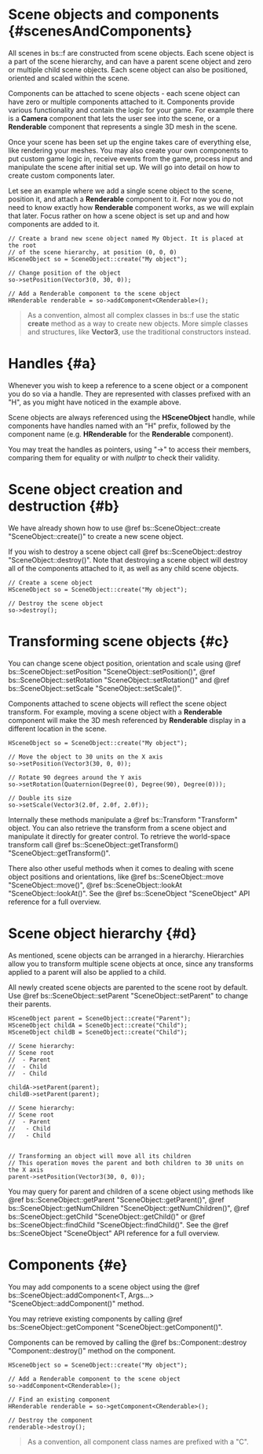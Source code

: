Scene objects and components					{#scenesAndComponents}
===============

All scenes in bs::f are constructed from scene objects. Each scene object is a part of the scene hierarchy, and can have a parent scene object and zero or multiple child scene objects. Each scene object can also be positioned, oriented and scaled within the scene.

Components can be attached to scene objects - each scene object can have zero or multiple components attached to it. Components provide various functionality and contain the logic for your game. For example there is a **Camera** component that lets the user see into the scene, or a **Renderable** component that represents a single 3D mesh in the scene. 

Once your scene has been set up the engine takes care of everything else, like rendering your meshes. You may also create your own components to put custom game logic in, receive events from the game, process input and manipulate the scene after initial set up. We will go into detail on how to create custom components later.

Let see an example where we add a single scene object to the scene, position it, and attach a **Renderable** component to it. For now you do not need to know exactly how **Renderable** component works, as we will explain that later. Focus rather on how a scene object is set up and and how components are added to it.

~~~~~~~~~~~~~{.cpp}
// Create a brand new scene object named My Object. It is placed at the root 
// of the scene hierarchy, at position (0, 0, 0)
HSceneObject so = SceneObject::create("My object");

// Change position of the object
so->setPosition(Vector3(0, 30, 0));

// Add a Renderable component to the scene object
HRenderable renderable = so->addComponent<CRenderable>();
~~~~~~~~~~~~~

> As a convention, almost all complex classes in bs::f use the static **create** method as a way to create new objects. More simple classes and structures, like **Vector3**, use the traditional constructors instead.

# Handles {#a}
Whenever you wish to keep a reference to a scene object or a component you do so via a handle. They are represented with classes prefixed with an "H", as you might have noticed in the example above. 

Scene objects are always referenced using the **HSceneObject** handle, while components have handles named with an "H" prefix, followed by the component name (e.g. **HRenderable** for the **Renderable** component).

You may treat the handles as pointers, using "->" to access their members, comparing them for equality or with *nullptr* to check their validity. 

# Scene object creation and destruction {#b}
We have already shown how to use @ref bs::SceneObject::create "SceneObject::create()" to create a new scene object. 

If you wish to destroy a scene object call @ref bs::SceneObject::destroy "SceneObject::destroy()". Note that destroying a scene object will destroy all of the components attached to it, as well as any child scene objects.

~~~~~~~~~~~~~{.cpp}
// Create a scene object
HSceneObject so = SceneObject::create("My object");

// Destroy the scene object
so->destroy();
~~~~~~~~~~~~~

# Transforming scene objects {#c}
You can change scene object position, orientation and scale using @ref bs::SceneObject::setPosition "SceneObject::setPosition()", @ref bs::SceneObject::setRotation "SceneObject::setRotation()" and @ref bs::SceneObject::setScale "SceneObject::setScale()".

Components attached to scene objects will reflect the scene object transform. For example, moving a scene object with a **Renderable** component will make the 3D mesh referenced by **Renderable** display in a different location in the scene.

~~~~~~~~~~~~~{.cpp}
HSceneObject so = SceneObject::create("My object");

// Move the object to 30 units on the X axis
so->setPosition(Vector3(30, 0, 0));

// Rotate 90 degrees around the Y axis
so->setRotation(Quaternion(Degree(0), Degree(90), Degree(0)));

// Double its size
so->setScale(Vector3(2.0f, 2.0f, 2.0f));
~~~~~~~~~~~~~

Internally these methods manipulate a @ref bs::Transform "Transform" object. You can also retrieve the transform from a scene object and manipulate it directly for greater control. To retrieve the world-space transform call @ref bs::SceneObject::getTransform() "SceneObject::getTransform()".

There also other useful methods when it comes to dealing with scene object positions and orientations, like @ref bs::SceneObject::move "SceneObject::move()", @ref bs::SceneObject::lookAt "SceneObject::lookAt()". See the @ref bs::SceneObject "SceneObject" API reference for a full overview.

# Scene object hierarchy {#d}
As mentioned, scene objects can be arranged in a hierarchy. Hierarchies allow you to transform multiple scene objects at once, since any transforms applied to a parent will also be applied to a child.

All newly created scene objects are parented to the scene root by default. Use @ref bs::SceneObject::setParent "SceneObject::setParent" to change their parents.

~~~~~~~~~~~~~{.cpp}
HSceneObject parent = SceneObject::create("Parent");
HSceneObject childA = SceneObject::create("Child");
HSceneObject childB = SceneObject::create("Child");

// Scene hierarchy:
// Scene root
//  - Parent
//  - Child
//  - Child 

childA->setParent(parent);
childB->setParent(parent);

// Scene hierarchy:
// Scene root
//  - Parent
//   - Child
//   - Child 


// Transforming an object will move all its children
// This operation moves the parent and both children to 30 units on the X axis
parent->setPosition(Vector3(30, 0, 0));
~~~~~~~~~~~~~

You may query for parent and children of a scene object using methods like @ref bs::SceneObject::getParent "SceneObject::getParent()", @ref bs::SceneObject::getNumChildren "SceneObject::getNumChildren()", @ref bs::SceneObject::getChild "SceneObject::getChild()" or @ref bs::SceneObject::findChild "SceneObject::findChild()". See the @ref bs::SceneObject "SceneObject" API reference for a full overview.

# Components {#e}
You may add components to a scene object using the @ref bs::SceneObject::addComponent<T, Args...> "SceneObject::addComponent<T>()" method. 

You may retrieve existing components by calling @ref bs::SceneObject::getComponent<T> "SceneObject::getComponent<T>()".

Components can be removed by calling the @ref bs::Component::destroy "Component::destroy()" method on the component.

~~~~~~~~~~~~~{.cpp}
HSceneObject so = SceneObject::create("My object");

// Add a Renderable component to the scene object
so->addComponent<CRenderable>();

// Find an existing component
HRenderable renderable = so->getComponent<CRenderable>();

// Destroy the component
renderable->destroy();
~~~~~~~~~~~~~

> As a convention, all component class names are prefixed with a "C".